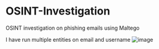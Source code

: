 # OSINT-Investigation
OSINT investigation on phishing emails using Maltego

I have run multiple entities on email and username
![image](https://github.com/rajeshchil23/OSINT-Investigation/assets/103567672/15828df0-4c09-4707-a8af-821a90c086fe)

